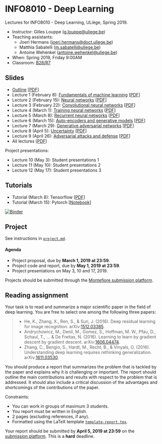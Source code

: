 # INFO8010 - Deep Learning

Lectures for INFO8010 - Deep Learning, ULiège, Spring 2019.

- Instructor: Gilles Louppe ([g.louppe@uliege.be](mailto:g.louppe@uliege.be))
- Teaching assistants:
    - Joeri Hermans ([joeri.hermans@doct.uliege.be](mailto:joeri.hermans@doct.uliege.be))
    - Matthia Sabatelli ([m.sabatelli@uliege.be](mailto:m.sabatelli@uliege.be))
    - Antoine Wehenkel ([antoine.wehenkel@uliege.be](antoine.wehenkel@uliege.be))
- When: Spring 2019, Friday 9:00AM
- Classroom: [B28/R7](https://www.campus.uliege.be/cms/c_5119631/fr/r7-montefiore)

## Slides

- [Outline](https://glouppe.github.io/info8010-deep-learning/?p=outline.md) [[PDF](https://glouppe.github.io/info8010-deep-learning/pdf/outline.pdf)]
- Lecture 1 (February 8): [Fundamentals of machine learning](https://glouppe.github.io/info8010-deep-learning/?p=lecture1.md) [[PDF](https://glouppe.github.io/info8010-deep-learning/pdf/lec1.pdf)]
- Lecture 2 (February 15): [Neural networks](https://glouppe.github.io/info8010-deep-learning/?p=lecture2.md) [[PDF](https://glouppe.github.io/info8010-deep-learning/pdf/lec2.pdf)]
- Lecture 3 (February 22): [Convolutional neural networks](https://glouppe.github.io/info8010-deep-learning/?p=lecture3.md) [[PDF](https://glouppe.github.io/info8010-deep-learning/pdf/lec3.pdf)]
- Lecture 4 (March 1): [Training neural networks](https://glouppe.github.io/info8010-deep-learning/?p=lecture4.md) [[PDF](https://glouppe.github.io/info8010-deep-learning/pdf/lec4.pdf)]
- Lecture 5 (March 8): [Recurrent neural networks](https://glouppe.github.io/info8010-deep-learning/?p=lecture5.md) [[PDF](https://glouppe.github.io/info8010-deep-learning/pdf/lec5.pdf)]
- Lecture 6 (March 15): [Auto-encoders and generative models](https://glouppe.github.io/info8010-deep-learning/?p=lecture6.md) [[PDF](https://glouppe.github.io/info8010-deep-learning/pdf/lec6.pdf)]
- Lecture 7 (March 29): [Generative adversarial networks](https://glouppe.github.io/info8010-deep-learning/?p=lecture7.md) [[PDF](https://glouppe.github.io/info8010-deep-learning/pdf/lec7.pdf)]
- Lecture 8 (April 5): [Uncertainty](https://glouppe.github.io/info8010-deep-learning/?p=lecture8.md) [[PDF](https://glouppe.github.io/info8010-deep-learning/pdf/lec8.pdf)]
- Lecture 9 (April 26): [Adversarial attacks and defense](https://glouppe.github.io/info8010-deep-learning/?p=lecture9.md) [[PDF](https://glouppe.github.io/info8010-deep-learning/pdf/lec9.pdf)]
- All lectures [[PDF](https://glouppe.github.io/info8010-deep-learning/pdf/lec-all.pdf)]

Project presentations:

- Lecture 10 (May 3): Student presentations 1
- Lecture 11 (May 10): Student presentations 2
- Lecture 12 (May 17): Student presentations 3

## Tutorials

- Tutorial (March 8): Tensorflow [[PDF](https://glouppe.github.io/info8010-deep-learning/pdf/tutorial-tensorflow.pdf)]
- Tutorial (March 15): Pytorch [[Notebook](https://github.com/glouppe/info8010-deep-learning/blob/master/code/pytorch-tutorial.ipynb)]

[![Binder](https://mybinder.org/badge_logo.svg)](https://mybinder.org/v2/gh/glouppe/info8010-deep-learning/master)

## Project

See instructions in [`project.md`](https://github.com/glouppe/info8010-deep-learning/blob/master/project.md).

#### Agenda

- Project proposal, due by **March 1, 2019 at 23:59**.
- Project code and report, due by **May 1, 2019 at 23:59**.
- Project presentations on May 3, 10 and 17, 2019.

Projects should be submitted through the [Montefiore submission platform](https://submit.montefiore.ulg.ac.be).

## Reading assignment

Your task is to read and summarize a major scientific paper in the field of deep learning. You are free to select one among the following three papers:

> - He, K., Zhang, X., Ren, S., & Sun, J. (2016). Deep residual learning for image recognition. arXiv:[1512.03385](https://arxiv.org/abs/1512.03385).
> - Andrychowicz, M., Denil, M., Gomez, S., Hoffman, M. W., Pfau, D., Schaul, T., ... & De Freitas, N. (2016). Learning to learn by gradient descent by gradient descent. arXiv:[1606.04474](https://arxiv.org/abs/1606.04474).
> - Zhang, C., Bengio, S., Hardt, M., Recht, B., & Vinyals, O. (2016). Understanding deep learning requires rethinking generalization. arXiv:[1611.03530](https://arxiv.org/abs/1611.03530).

You should produce a report that summarizes the problem that is tackled by the paper and explains why it is challenging or important. The report should outline the main contributions and results with respect to the problem that is addressed. It should also include a critical discussion of the advantages and shortcomings of the contributions of the paper.

Constraints:
- You can work in groups of maximum 3 students.
- You report must be written in English.
- 2 pages (excluding references, if any).
- Formatted using the LaTeX template [`template-report.tex`](https://glouppe.github.io/info8010-deep-learning/template-report.tex).

Your report should be submitted  by **April 5, 2019 at 23:59** on the [submission platform](https://submit.montefiore.ulg.ac.be/). This is a **hard** deadline.
